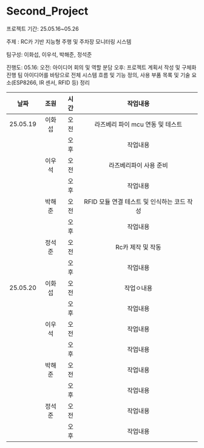 # Second_Project

프로젝트 기간: 25.05.16~05.26

주제 : RC카 기반 지능형 주행 및 주차장 모니터링 시스템

팀구성: 이화섭, 이우석, 박해준, 정석준

진행도: 
05.16: 오전: 아이디어 회의 및 역할 분담
       오후: 프로젝트 계획서 작성 및 구체화 진행
       팀 아이디어를 바탕으로 전체 시스템 흐름 및 기능 정의, 사용 부품 목록 및 기술 요소(ESP8266, IR 센서, RFID 등) 정리


|날짜|조원|시간|작업내용|
|:---:|:---:|:---:|:---:|
|25.05.19|이화섭|오전|라즈베리 파이 mcu 연동 및 테스트|
|||오후|작업내용|
||이우석|오전|라즈베리파이 사용 준비|
|||오후|작업내용|
||박해준|오전|RFID 모듈 연결 테스트 및 인식하는 코드 작성|
|||오후|작업내용|
||정석준|오전|Rc카 제작 및 작동|
|||오후|작업내용|
|25.05.20|이화섭|오전|작업ㅇ내용|
|||오후|작업내용|
||이우석|오전|작업내용|
|||오후|작업내용|
||박해준|오전|작업내용|
|||오후|작업내용|
||정석준|오전|작업내용|
|||오후|작업내용|


